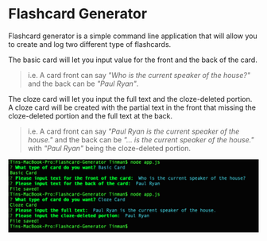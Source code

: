 # Flashcard Generator

Flashcard generator is a simple command line application that will allow you to create and log two different type of flashcards. 

The basic card will let you input value for the front and the back of the card. 
> i.e. A card front can say *"Who is the current speaker of the house?"* and the back can be *"Paul Ryan"*.

The cloze card will let you input the full text and the cloze-deleted portion. A cloze card will be created with the partial text in the front that missing the cloze-deleted portion and the full text at the back. 
> i.e. A card front can say *"Paul Ryan is the current speaker of the house."* and the back can be *"... is the current speaker of the house."* with *"Paul Ryan"* being the cloze-deleted portion.

![Screenshot](screenshot.png)
